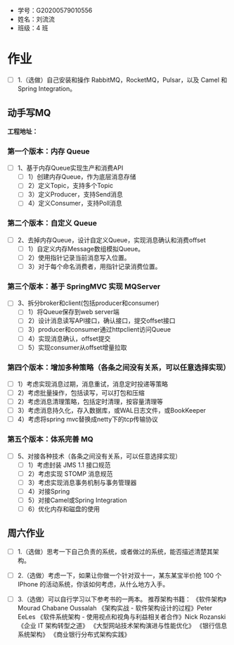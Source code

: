 - 学号：G20200579010556
- 姓名：刘流流
- 班级：4 班

# 作业

- [ ] 1.（选做）自己安装和操作 RabbitMQ，RocketMQ，Pulsar，以及 Camel 和 Spring Integration。

## 动手写MQ

**工程地址：**

### 第一个版本：内存 Queue
- [ ] 1、基于内存Queue实现生产和消费API
    - [ ] 1）创建内存Queue，作为底层消息存储
    - [ ] 2）定义Topic，支持多个Topic
    - [ ] 3）定义Producer，支持Send消息
    - [ ] 4）定义Consumer，支持Poll消息

### 第二个版本：自定义 Queue
- [ ] 2、去掉内存Queue，设计自定义Queue，实现消息确认和消费offset
    - [ ] 1）自定义内存Message数组模拟Queue。
    - [ ] 2）使用指针记录当前消息写入位置。
    - [ ] 3）对于每个命名消费者，用指针记录消费位置。

### 第三个版本：基于 SpringMVC 实现 MQServer
- [ ] 3、拆分broker和client(包括producer和consumer)
    - [ ] 1）将Queue保存到web server端
    - [ ] 2）设计消息读写API接口，确认接口，提交offset接口
    - [ ] 3）producer和consumer通过httpclient访问Queue
    - [ ] 4）实现消息确认，offset提交
    - [ ] 5）实现consumer从offset增量拉取

### 第四个版本：增加多种策略（各条之间没有关系，可以任意选择实现）
- [ ] 1）考虑实现消息过期，消息重试，消息定时投递等策略
- [ ] 2）考虑批量操作，包括读写，可以打包和压缩
- [ ] 2）考虑消息清理策略，包括定时清理，按容量清理等
- [ ] 3）考虑消息持久化，存入数据库，或WAL日志文件，或BookKeeper
- [ ] 4）考虑将spring mvc替换成netty下的tcp传输协议

### 第五个版本：体系完善 MQ
- [ ] 5、对接各种技术（各条之间没有关系，可以任意选择实现）
    - [ ] 1）考虑封装 JMS 1.1 接口规范
    - [ ] 2）考虑实现 STOMP 消息规范
    - [ ] 3）考虑实现消息事务机制与事务管理器
    - [ ] 4）对接Spring
    - [ ] 5）对接Camel或Spring Integration
    - [ ] 6）优化内存和磁盘的使用

## 周六作业

- [ ] 1.（选做）思考一下自己负责的系统，或者做过的系统，能否描述清楚其架构。

- [ ] 2.（选做）考虑一下，如果让你做一个针对双十一，某东某宝半价抢 100 个 IPhone 的活动系统，你该如何考虑，从什么地方入手。

- [ ] 3.（选做）可以自行学习以下参考书的一两本。
  推荐架构书籍：
  《软件架构》Mourad Chabane Oussalah
  《架构实战 - 软件架构设计的过程》Peter EeLes
  《软件系统架构 - 使用视点和视角与利益相关者合作》Nick Rozanski
  《企业 IT 架构转型之道》
  《大型网站技术架构演进与性能优化》
  《银行信息系统架构》
  《商业银行分布式架构实践》